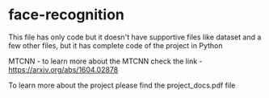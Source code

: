 # face-recognition
This file has only code but it doesn't have supportive files like dataset and a few other files, but it has complete code of the project in Python


MTCNN - to learn more about the MTCNN check the link - https://arxiv.org/abs/1604.02878


To learn more about the project please find the project_docs.pdf file 
